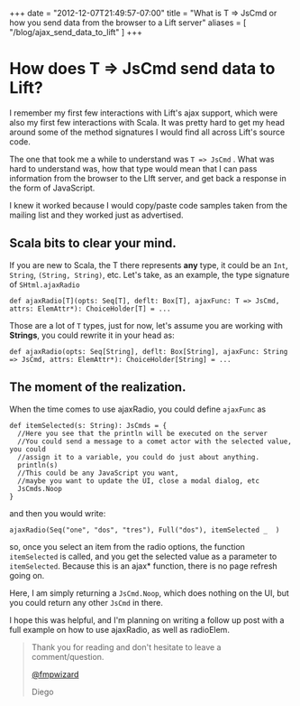 +++
date = "2012-12-07T21:49:57-07:00"
title = "What is T => JsCmd or how you send data from the browser to a Lift server"
aliases = [
	"/blog/ajax_send_data_to_lift"
]
+++

[title: ]: /
[category: Lift]: /
[date: 2012/12/7]: /
[tags: {lift, scala, JsCmd, ajax}]: /

# How does T => JsCmd send data to Lift?

I remember my first few interactions with Lift's ajax support, which were also my first few interactions with Scala. It was pretty hard to get my head around some of the method signatures I would find all across Lift's source code.

The one that took me a while to understand was `T => JsCmd` . What was hard to understand was, how that type would mean that I can pass information from the browser to the LIft server, and get back a response in the form of JavaScript.

I knew it worked because I would copy/paste code samples taken from the mailing list and they worked just as advertised.

## Scala bits to clear your mind.

If you are new to Scala, the T there represents **any** type, it could be an `Int`, `String`, `(String, String)`, etc. Let's take, as an example, the type signature of `SHtml.ajaxRadio`

`def ajaxRadio[T](opts: Seq[T], deflt: Box[T], ajaxFunc: T => JsCmd, attrs: ElemAttr*): ChoiceHolder[T] = ...`

Those are a lot of `T` types, just for now, let's assume you are working with **Strings**, you could rewrite it in your head as:

`def ajaxRadio(opts: Seq[String], deflt: Box[String], ajaxFunc: String => JsCmd, attrs: ElemAttr*): ChoiceHolder[String] = ...`

## The moment of the realization.

When the time comes to use ajaxRadio, you could define `ajaxFunc` as

```
def itemSelected(s: String): JsCmds = {
  //Here you see that the println will be executed on the server
  //You could send a message to a comet actor with the selected value, you could
  //assign it to a variable, you could do just about anything.
  println(s)
  //This could be any JavaScript you want,
  //maybe you want to update the UI, close a modal dialog, etc
  JsCmds.Noop
}

```


and then you would write:

```
ajaxRadio(Seq("one", "dos", "tres"), Full("dos"), itemSelected _  )
```

so, once you select an item from the radio options, the function `itemSelected` is called, and you get the selected value as a parameter to `itemSelected`. Because this is an ajax* function, there is no page refresh going on.

Here, I am simply returning a `JsCmd.Noop`, which does nothing on the UI, but you could return any other `JsCmd` in there.


I hope this was helpful, and I'm planning on writing a follow up post with a full example on how to use ajaxRadio, as well as radioElem.

>Thank you for reading and don't hesitate to leave a comment/question.
>
>[@fmpwizard](https://twitter.com/fmpwizard)
>
>Diego
